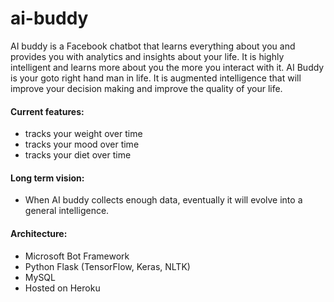 # ai-buddy

AI buddy is a Facebook chatbot that learns everything about you and provides you with analytics and insights about your life.  It is highly intelligent and learns more about you the more you interact with it.  AI Buddy is your goto right hand man in life.  It is augmented intelligence that will improve your decision making and improve the quality of your life.    

#### Current features:
- tracks your weight over time
- tracks your mood over time
- tracks your diet over time

#### Long term vision:
- When AI buddy collects enough data, eventually it will evolve into a general intelligence.

#### Architecture:
- Microsoft Bot Framework
- Python Flask (TensorFlow, Keras, NLTK)
- MySQL
- Hosted on Heroku
